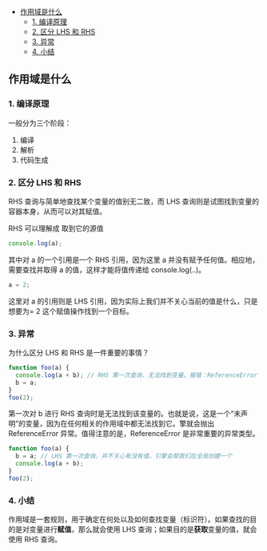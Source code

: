 - [作用域是什么](#作用域是什么)
  - [1. 编译原理](#1-编译原理)
  - [2. 区分 LHS 和 RHS](#2-区分-lhs-和-rhs)
  - [3. 异常](#3-异常)
  - [4. 小结](#4-小结)

## 作用域是什么

### 1. 编译原理

一般分为三个阶段：

1. 编译
2. 解析
3. 代码生成

### 2. 区分 LHS 和 RHS

RHS 查询与简单地查找某个变量的值别无二致，而 LHS 查询则是试图找到变量的容器本身，从而可以对其赋值。

RHS 可以理解成 取到它的源值

```js
console.log(a);
```

其中对 a 的一个引用是一个 RHS 引用，因为这里 a 并没有赋予任何值。相应地，需要查找并取得 a 的值，这样才能将值传递给 console.log(..)。

```js
a = 2;
```

这里对 a 的引用则是 LHS 引用，因为实际上我们并不关心当前的值是什么，只是想要为= 2 这个赋值操作找到一个目标。

### 3. 异常

为什么区分 LHS 和 RHS 是一件重要的事情？

```js
function foo(a) {
  console.log(a + b); // RHS 第一次查询，无法找到变量。报错：ReferenceError
  b = a;
}
foo(2);
```

第一次对 b 进行 RHS 查询时是无法找到该变量的。也就是说，这是一个“未声明”的变量，因为在任何相关的作用域中都无法找到它。擎就会抛出 ReferenceError
异常。值得注意的是，ReferenceError 是非常重要的异常类型。

```js
function foo(a) {
  b = a; // LHS 第一次查询，并不关心有没有值，引擎会帮我们在全局创建一个
  console.log(a + b);
}
foo(2);
```

### 4. 小结

作用域是一套规则，用于确定在何处以及如何查找变量（标识符）。如果查找的目的是对变量进行**赋值**，那么就会使用 LHS 查询；如果目的是**获取**变量的值，就会使用 RHS 查询。
